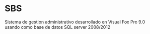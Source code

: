 # SBS
Sistema de gestion administrativo desarrollado en Visual Fox Pro 9.0 usando como base de datos SQL server 2008/2012
